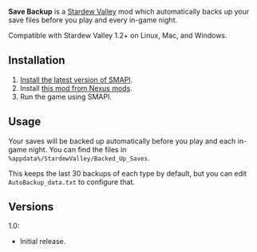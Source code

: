 **Save Backup** is a [Stardew Valley](http://stardewvalley.net/) mod which automatically backs up
your save files before you play and every in-game night.

Compatible with Stardew Valley 1.2+ on Linux, Mac, and Windows.

## Installation
1. [Install the latest version of SMAPI](https://github.com/Pathoschild/SMAPI/releases).
2. Install [this mod from Nexus mods](http://www.nexusmods.com/stardewvalley/mods/435).
3. Run the game using SMAPI.

## Usage
Your saves will be backed up automatically before you play and each in-game night. You can find the
files in `%appdata%/StardewValley/Backed_Up_Saves`.

This keeps the last 30 backups of each type by default, but you can edit `AutoBackup_data.txt` to
configure that.

## Versions
1.0:
* Initial release.
